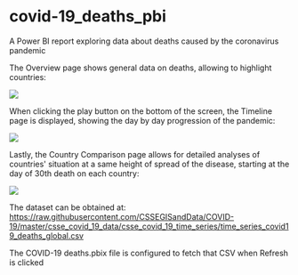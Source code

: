 # covid-19_deaths_pbi
A Power BI report exploring data about deaths caused by the coronavirus pandemic

The Overview page shows general data on deaths, allowing to highlight countries:

![](gif_overview.gif)

When clicking the play button on the bottom of the screen, the Timeline page is displayed, showing the day by day progression of the pandemic:

![](gif_timeline.gif)

Lastly, the Country Comparison page allows for detailed analyses of countries' situation at a same height of spread of the disease, starting at the day of 30th death on each country:

![](gif_comparison.gif)

The dataset can be obtained at: https://raw.githubusercontent.com/CSSEGISandData/COVID-19/master/csse_covid_19_data/csse_covid_19_time_series/time_series_covid19_deaths_global.csv

The COVID-19 deaths.pbix file is configured to fetch that CSV when Refresh is clicked
